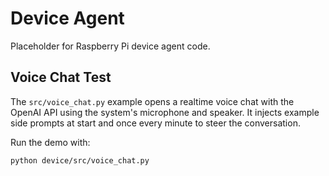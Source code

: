 # Device Agent

Placeholder for Raspberry Pi device agent code.

## Voice Chat Test

The `src/voice_chat.py` example opens a realtime voice chat with the OpenAI
API using the system's microphone and speaker.  It injects example side
prompts at start and once every minute to steer the conversation.

Run the demo with:

```bash
python device/src/voice_chat.py
```
